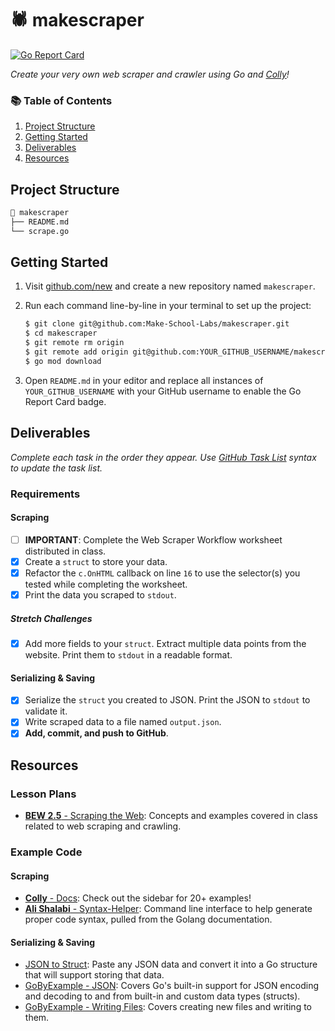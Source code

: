 # 🕷 makescraper

[![Go Report Card](https://goreportcard.com/badge/github.com/uyennguyen16900/makescraper)](https://goreportcard.com/report/github.com/uyennguyen16900/makescraper)

_Create your very own web scraper and crawler using Go and [Colly](https://go-colly.org)!_

### 📚 Table of Contents

1. [Project Structure](#project-structure)
2. [Getting Started](#getting-started)
3. [Deliverables](#deliverables)
4. [Resources](#resources)

## Project Structure

```bash
📂 makescraper
├── README.md
└── scrape.go
```

## Getting Started

1. Visit [github.com/new](https://github.com/new) and create a new repository named `makescraper`.
2. Run each command line-by-line in your terminal to set up the project:

    ```bash
    $ git clone git@github.com:Make-School-Labs/makescraper.git
    $ cd makescraper
    $ git remote rm origin
    $ git remote add origin git@github.com:YOUR_GITHUB_USERNAME/makescraper.git
    $ go mod download
    ```

3. Open `README.md` in your editor and replace all instances of `YOUR_GITHUB_USERNAME` with your GitHub username to enable the Go Report Card badge.

## Deliverables

_Complete each task in the order they appear. Use [GitHub Task List](https://help.github.com/en/github/managing-your-work-on-github/about-task-lists) syntax to update the task list._

### Requirements

#### Scraping

- [ ] **IMPORTANT**: Complete the Web Scraper Workflow worksheet distributed in class.
- [x] Create a `struct` to store your data.
- [x] Refactor the `c.OnHTML` callback on line `16` to use the selector(s) you tested while completing the worksheet.
- [x] Print the data you scraped to `stdout`.

##### Stretch Challenges

- [x] Add more fields to your `struct`. Extract multiple data points from the website. Print them to `stdout` in a readable format.

#### Serializing & Saving

- [x] Serialize the `struct` you created to JSON. Print the JSON to `stdout` to validate it.
- [x] Write scraped data to a file named `output.json`.
- [x] **Add, commit, and push to GitHub**.

## Resources

### Lesson Plans

- [**BEW 2.5** - Scraping the Web](https://make-school-courses.github.io/BEW-2.5-Strongly-Typed-Languages/#/Lessons/WebScraping.md): Concepts and examples covered in class related to web scraping and crawling.

### Example Code

#### Scraping

- [**Colly** - Docs](http://go-colly.org/docs/): Check out the sidebar for 20+ examples!
- [**Ali Shalabi** - Syntax-Helper](https://github.com/alishalabi/syntax-helper): Command line interface to help generate proper code syntax, pulled from the Golang documentation.

#### Serializing & Saving

- [JSON to Struct](https://mholt.github.io/json-to-go/): Paste any JSON data and convert it into a Go structure that will support storing that data.
- [GoByExample - JSON](https://gobyexample.com/json): Covers Go's built-in support for JSON encoding and decoding to and from built-in and custom data types (structs).
- [GoByExample - Writing Files](https://gobyexample.com/writing-files): Covers creating new files and writing to them.
